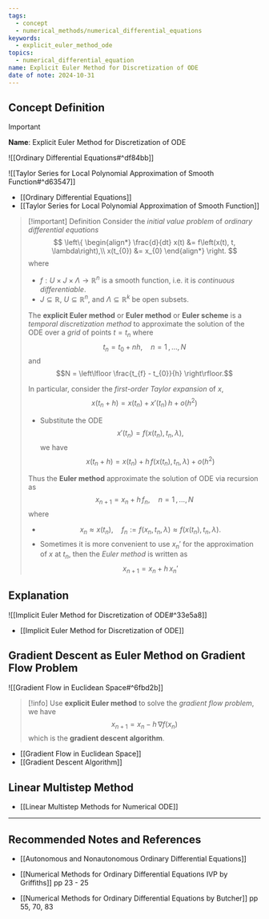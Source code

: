 ```yaml
---
tags:
  - concept
  - numerical_methods/numerical_differential_equations
keywords:
  - explicit_euler_method_ode
topics:
  - numerical_differential_equation
name: Explicit Euler Method for Discretization of ODE
date of note: 2024-10-31
---
```


## Concept Definition

>[!important]
>**Name**: Explicit Euler Method for Discretization of ODE

![[Ordinary Differential Equations#^df84bb]]

![[Taylor Series for Local Polynomial Approximation of Smooth Function#^d63547]]

- [[Ordinary Differential Equations]]
- [[Taylor Series for Local Polynomial Approximation of Smooth Function]]

>[!important] Definition
>Consider the *initial value problem* of *ordinary differential equations*
>$$
>\left\{
>\begin{align*}
>\frac{d}{dt} x(t) &= f\left(x(t), t, \lambda\right),\\
>x(t_{0}) &= x_{0}
>\end{align*}
>\right.
>$$
>where 
>- $f: U \times J \times \Lambda \to \mathbb{R}^n$ is a smooth function, i.e. it is *continuous differentiable*. 
>- $J \subseteq \mathbb{R}$, $U \subseteq \mathbb{R}^n$, and $\Lambda \subseteq \mathbb{R}^k$ be open subsets.
>  
>The **explicit Euler method** or **Euler method** or **Euler scheme** is a *temporal discretization method* to approximate the solution of the ODE over a *grid* of points $t = t_{n}$ where $$t_{n} = t_{0} + nh, \quad n=1\,{,}\ldots{,}\,N$$ and $$N = \left\lfloor  \frac{t_{f} - t_{0}}{h}  \right\rfloor.$$
>
>In particular, consider the *first-order Taylor expansion* of $x$, $$x(t_{n} + h) = x(t_{n}) + x'(t_{n})\,h + o(h^2)$$  
>- Substitute the ODE $$x'(t_{n}) = f(x(t_{n}), t_{n}, \lambda),$$ we have $$x(t_{n} + h) = x(t_{n}) + h\,f(x(t_{n}), t_{n}, \lambda) + o(h^2)$$
>  
>Thus the **Euler method** approximate the solution of ODE via recursion as $$x_{n+1} = x_{n} + h\,f_{n}, \quad n=1\,{,}\ldots{,}\,N$$
>where
>- $$x_{n} \approx x(t_{n}), \quad f_{n} := f(x_{n}, t_{n}, \lambda) \approx f(x(t_{n}), t_{n}, \lambda).$$   
>- Sometimes it is more convenient to use $x_{n}'$ for the approximation of $x$ at $t_{n}$, then the *Euler method* is written as $$x_{n+1} = x_{n} + h\,x_{n}'$$



## Explanation

![[Implicit Euler Method for Discretization of ODE#^33e5a8]]

- [[Implicit Euler Method for Discretization of ODE]]

## Gradient Descent as Euler Method on Gradient Flow Problem

![[Gradient Flow in Euclidean Space#^6fbd2b]]

>[!info]
>Use **explicit Euler method** to solve the *gradient flow problem*, we have
>$$
>x_{n+1} = x_{n} - h\,\nabla f(x_{n})
>$$
>which is the **gradient descent algorithm**.

- [[Gradient Flow in Euclidean Space]]
- [[Gradient Descent Algorithm]]

## Linear Multistep Method

- [[Linear Multistep Methods for Numerical ODE]]



-----------
##  Recommended Notes and References


- [[Autonomous and Nonautonomous Ordinary Differential Equations]]

- [[Numerical Methods for Ordinary Differential Equations IVP by Griffiths]] pp 23 - 25
- [[Numerical Methods for Ordinary Differential Equations by Butcher]] pp 55, 70, 83